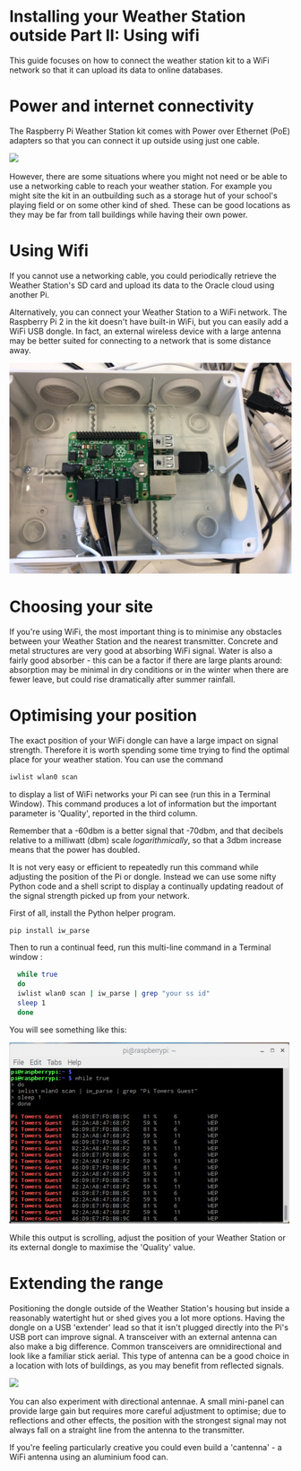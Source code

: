 # Installing your Weather Station outside Part II: Using wifi

This guide focuses on how to connect the weather station kit to a WiFi network so that it can upload its data to online databases.

# Power and internet connectivity

The Raspberry Pi Weather Station kit comes with Power over Ethernet (PoE) adapters so that you can connect it up outside using just one cable.

   ![](images/build18.jpg)

However, there are some situations where you might not need or be able to use a networking cable to reach your weather station.  For example you might site the kit in an outbuilding such as a storage hut of your school's playing field or on some other kind of shed. These can be good locations as they may be far from tall buildings while having their own power.

# Using Wifi

If you cannot use a networking cable, you could periodically retrieve the Weather Station's SD card and upload its data to the Oracle cloud using another Pi.

Alternatively, you can connect your Weather Station to a WiFi network. The Raspberry Pi 2 in the kit doesn't have built-in WiFi, but you can easily add a WiFi USB dongle. In fact, an external wireless device with a large antenna may be better suited for connecting to a network that is some distance away.

   ![](images/wifi2.png)

# Choosing your site

If you're using WiFi, the most important thing is to minimise any obstacles between your Weather Station and the nearest transmitter. Concrete and metal structures are very good at absorbing WiFi signal. Water is also a fairly good absorber - this can be a factor if there are large plants around: absorption may be minimal in dry conditions or in the winter when there are fewer leave, but could rise dramatically after summer rainfall.

# Optimising your position

The exact position of your WiFi dongle can have a large impact on signal strength. Therefore it is worth spending some time trying to find the optimal place for your weather station. You can use the command

 ```bash
 iwlist wlan0 scan
 ```

to display a list of WiFi networks your Pi can see (run this in a Terminal Window). This command produces a lot of information but the important parameter is 'Quality', reported in the third column.


 Remember that  a -60dbm is a better signal that -70dbm, and that decibels relative to a milliwatt (dbm) scale *logarithmically*, so that a 3dbm increase means that the power has doubled.

 It is not very easy or efficient to repeatedly run this command while adjusting the position of the Pi or dongle. Instead we can use some nifty Python code and a shell script to display a continually updating readout of the signal strength picked up from your network.

 First of all, install the Python helper program.

   ```bash
   pip install iw_parse
   ```

 Then to run a continual feed, run this multi-line command in a Terminal window :

 ```bash
   while true
   do
   iwlist wlan0 scan | iw_parse | grep "your ss id"
   sleep 1
   done
```
You will see something like this:

   ![](images/wifi3.png)

 While this output is scrolling, adjust the position of your Weather Station or its external dongle to maximise the 'Quality' value.

# Extending the range

 Positioning the dongle outside of the Weather Station's housing but inside a reasonably watertight hut or shed gives you a lot more options. Having the dongle on a USB 'extender' lead so that it isn't plugged directly into the Pi's USB port can improve signal. A transceiver with an external antenna can also make a big difference. Common transceivers are omnidirectional and look like a familiar stick aerial. This type of antenna can be a good choice in a location with lots of buildings, as you may benefit from reflected signals.

   ![](images/wifi4.png)

 You can also experiment with directional antennae. A small mini-panel can provide large gain but requires more careful adjustment to optimise; due to reflections and other effects, the position with the strongest signal may not always fall on a straight line from the antenna to the transmitter.

 If you're feeling particularly creative you could even build a 'cantenna' - a WiFi antenna using an aluminium food can.
